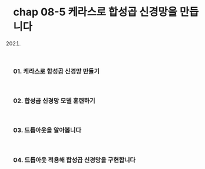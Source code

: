 # chap 08-5 케라스로 합성곱 신경망을 만듭니다

2021.

<br>

### 01. 케라스로 합성곱 신경망 만들기

<br>

### 02. 합성곱 신경망 모델 훈련하기

<br>

### 03. 드롭아웃을 알아봅니다

<br>

### 04. 드롭아웃 적용해 합성곱 신경망을 구현합니다

